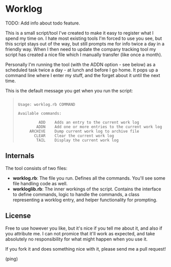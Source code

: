Worklog
=======

TODO: Add info about todo feature.

This is a small script/tool I've created to make it easy to register what I spend my time on. I hate most existing tools I'm forced to use you see, but this script stays out of the way, but still prompts me for info twice a day in a friendly way. When I then need to update the company tracking tool my script has created a nice file which I manually transfer (like once a month).

Personally I'm running the tool (with the ADDN option - see below) as a scheduled task twice a day - at lunch and before I go home. It pops up a command line where I enter my stuff, and the forget about it until the next time.

This is the default message you get when you run the script:

> ~~~ T-MANs SIMPLE WORK LOG TOOL ~~~
>
> Usage: worklog.rb COMMAND
>
> Available commands:
>
>          ADD    Adds an entry to the current work log
>         ADDN    Add one or more entries to the current work log
>      ARCHIVE    Dump current work log to archive file
>        CLEAR    Clear the current work log
>         TAIL    Display the current work log

Internals
---------

The tool consists of two files:

+ **worklog.rb**: The file you run. Defines all the commands. You'll see some file handling code as well.
+ **workloglib.rb**: The inner workings of the script. Contains the interface to define commands, logic to handle the commands, a class representing a worklog entry, and helper functionality for prompting.

License
-------
Free to use however you like, but it's nice if you tell me about it, and also if you attribute me. I can not promice that it'll work as expected, and take absolutely no responsibility for what might happen when you use it.

If you fork it and does something nice with it, please send me a pull request!

(ping)
